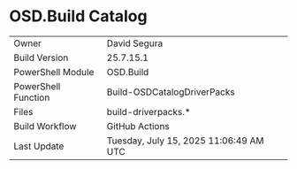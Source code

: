 ﻿# OSD.Build Catalog

| | |
|-|-|
| Owner | David Segura |
| Build Version | 25.7.15.1 |
| PowerShell Module | OSD.Build |
| PowerShell Function | Build-OSDCatalogDriverPacks |
| Files | build-driverpacks.* |
| Build Workflow | GitHub Actions |
| Last Update | Tuesday, July 15, 2025 11:06:49 AM UTC |
